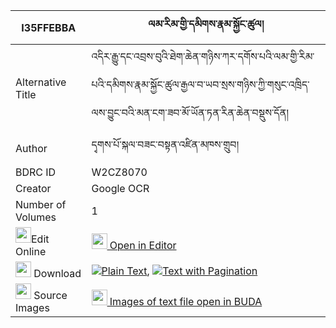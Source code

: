 |I35FFEBBA|ལམ་རིམ་གྱི་དམིགས་རྣམ་སྐྱོང་ཚུལ། 
| --- | --- 
|Alternative Title |འདིར་རྒྱུ་དང་འབྲས་བུའི་ཐེག་ཆེན་གཉིས་ཀར་དགོས་པའི་ལམ་གྱི་རིམ་པའི་དམིགས་རྣམ་སྐྱོང་ཚུལ་རྒྱལ་བ་ཡབ་སྲས་གཉིས་ཀྱི་གསུང་འཁྲིད་ལས་བྱུང་བའི་མན་ངག་ཟབ་མོ་ཡོན་ཏན་རིན་ཆེན་བསྡུས་དོན།
|Author| དྭགས་པོ་སྐལ་བཟང་བསྟན་འཛིན་མཁས་གྲུབ།
|BDRC ID | W2CZ8070
|Creator | Google OCR
|Number of Volumes| 1
|<img width="25" src="https://img.icons8.com/color/25/000000/edit-property.png">Edit Online| [<img width="25" src="https://avatars.githubusercontent.com/u/45091458?s=200&v=4"> Open in Editor](http://editor.openpecha.org/I35FFEBBA)
|<img width="25" src="https://img.icons8.com/fluent/48/000000/download-2.png"/>  Download | [![](https://img.icons8.com/color/20/000000/txt.png)Plain Text](https://github.com/Openpecha/I35FFEBBA/releases/download/v1/lamrim_gyi_miknam_kyong_tsul_plain_I35FFEBBA.zip), [![](https://img.icons8.com/color/20/000000/txt.png)Text with Pagination](https://github.com/Openpecha/I35FFEBBA/releases/download/v1/lamrim_gyi_miknam_kyong_tsul_pages_I35FFEBBA.zip)
|<img width="25" src="https://img.icons8.com/plasticine/100/000000/pictures-folder.png"/>  Source Images | [<img width="25" src="https://library.bdrc.io/icons/BUDA-small.svg"> Images of text file open in BUDA](https://library.bdrc.io/show/bdr:W2CZ8070)